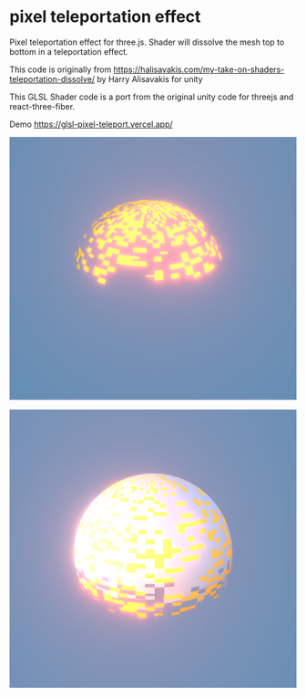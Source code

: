 # pixel teleportation effect
Pixel teleportation effect for three.js. Shader will dissolve the mesh top to bottom in a teleportation effect.

This code is originally from https://halisavakis.com/my-take-on-shaders-teleportation-dissolve/ by Harry Alisavakis for unity

This GLSL Shader code is a port from the original unity code for threejs and react-three-fiber.

Demo https://glsl-pixel-teleport.vercel.app/

![Effect image 1](https://github.com/otanodesignco/glsl-pixel-teleport/blob/main/pixel.png?raw=true)

![Effect image 2](https://github.com/otanodesignco/glsl-pixel-teleport/blob/main/pixel2.png?raw=true)

